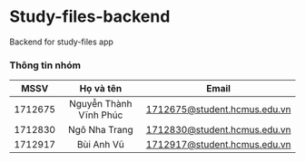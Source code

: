 # Study-files-backend
Backend for study-files app

### Thông tin nhóm
| MSSV     |           Họ và tên    |              Email           |
|:--------:|:----------------------:|:----------------------------:|
| 1712675  | Nguyễn Thành Vĩnh Phúc | 1712675@student.hcmus.edu.vn |
| 1712830  | Ngô Nha Trang          | 1712830@student.hcmus.edu.vn |
| 1712917  | Bùi Anh Vũ             | 1712917@student.hcmus.edu.vn |
